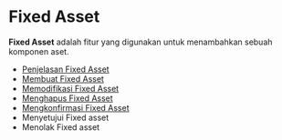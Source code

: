 # Fixed Asset

**Fixed Asset** adalah  fitur yang digunakan untuk menambahkan sebuah komponen aset.

- [Penjelasan Fixed Asset](./fixed-asset/penjelasan.md)
- [Membuat Fixed Asset](./fixed-asset/membuat.md)
- [Memodifikasi Fixed Asset](./fixed-asset/memodifikasi.md)
- [Menghapus Fixed Asset](./fixed-asset/menghapus.md)
- [Mengkonfirmasi Fixed Asset](./fixed-asset/mengkonfirmasi.md)
- Menyetujui Fixed asset
- Menolak Fixed asset
